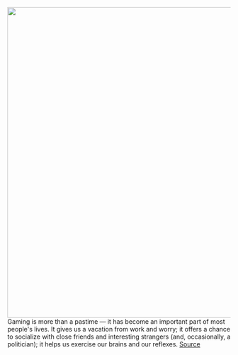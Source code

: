 <img src='https://cdn.vox-cdn.com/thumbor/K04utV7sf6qiY8LshL5ztxSSlEg=/0x0:3000x1688/1200x675/filters:focal(1260x604:1740x1084)/cdn.vox-cdn.com/uploads/chorus_image/image/67999787/VRG_4264_HGG_Lede_004.0.jpg' width='700px' /><br/>
Gaming is more than a pastime — it has become an important part of most people's lives. It gives us a vacation from work and worry; it offers a chance to socialize with close friends and interesting strangers (and, occasionally, a politician); it helps us exercise our brains and our reflexes.
<a href='https://www.theverge.com/21560189/gamer-gift-guide-xbox-gadgets-gaming-accessories'> Source <a/>